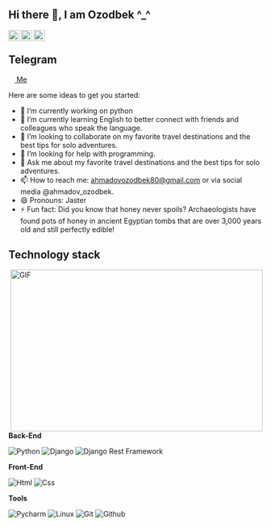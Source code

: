 ## Hi there 👋, I am Ozodbek ^_^

<a href="https://www.youtube.com/@wv_jaster">
  <img align="left" alt="YouTube" width="22px" src="https://www.svgrepo.com/show/13671/youtube.svg"/>
</a>
<a href="https://discord.com/channels/@070DBEK">
  <img align="left" alt="Discord" width="22px" src="https://www.svgrepo.com/show/353655/discord-icon.svg" />
</a>
<a href="https://www.linkedin.com/in/ozodbek-ahmadov-661793333?utm_source=share&utm_campaign=share_via&utm_content=profile&utm_medium=android_app">
  <img align="left" alt="LinkedIN" width="22px" src="https://upload.wikimedia.org/wikipedia/commons/thumb/8/81/LinkedIn_icon.svg/2048px-LinkedIn_icon.svg.png" />
</a>

<br>

## Telegram

<a href="https://t.me/ahmadov_ozodbek"><img width="12px" src="https://upload.wikimedia.org/wikipedia/commons/8/82/Telegram_logo.svg">
Me</a></br>

<!-- 070DBEK/070DBEK is a ✨ _special_ ✨ repository because its README.md (this file) appears on your GitHub profile.-->

Here are some ideas to get you started:

- 🔭 I’m currently working on python
- 🌱 I’m currently learning English to better connect with friends and colleagues who speak the language.
- 👯 I’m looking to collaborate on my favorite travel destinations and the best tips for solo adventures.
- 🤔 I’m looking for help with programming.
- 💬 Ask me about my favorite travel destinations and the best tips for solo adventures.
- 📫 How to reach me: ahmadovozodbek80@gmail.com or via social media @ahmadov_ozodbek.
- 😄 Pronouns: Jaster
- ⚡️ Fun fact: Did you know that honey never spoils? Archaeologists have found pots of honey in ancient Egyptian tombs that are over 3,000 years old and still perfectly edible!

## Technology stack

<img align="right" alt="GIF" src="https://cdn.dribbble.com/users/1059583/screenshots/4171367/media/5c8264a20b247115b68e6c2f4c97d5e6.gif" width="500" height="320" />

**Back-End**

![Python](https://img.shields.io/badge/Python-FFD43B?style=for-the-badge&logo=python&logoColor=blue)
![Django](https://img.shields.io/badge/Django-092E20?style=for-the-badge&logo=django&logoColor=green)
![Django Rest Framework](https://img.shields.io/badge/django%20rest-ff1709?style=for-the-badge&logo=django&logoColor=white)

**Front-End**

![Html](https://img.shields.io/badge/HTML5-E34F26?style=for-the-badge&logo=html5&logoColor=white)
![Css](https://img.shields.io/badge/CSS3-1572B6?style=for-the-badge&logo=css3&logoColor=white)

**Tools**

![Pycharm](https://img.shields.io/badge/PyCharm-000000.svg?&style=for-the-badge&logo=PyCharm&logoColor=white)
![Linux](https://img.shields.io/badge/Linux-FCC624?style=for-the-badge&logo=linux&logoColor=black)
![Git](https://img.shields.io/badge/-Git-black?style=for-the-badge&logo=git&logoColor=white)
![Github](https://img.shields.io/badge/GitHub-100000?style=for-the-badge&logo=github&logoColor=white)